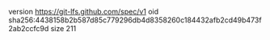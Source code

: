 version https://git-lfs.github.com/spec/v1
oid sha256:4438158b2b587d85c779296db4d8358260c184432afb2cd49b473f2ab2ccfc9d
size 211

